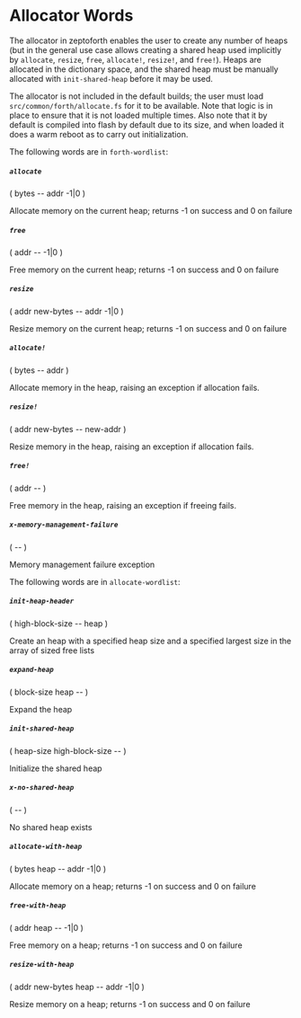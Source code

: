 # Allocator Words

The allocator in zeptoforth enables the user to create any number of heaps (but in the general use case allows creating a shared heap used implicitly by `allocate`, `resize`, `free`, `allocate!`, `resize!`, and `free!`). Heaps are allocated in the dictionary space, and the shared heap must be manually allocated with `init-shared-heap` before it may be used.

The allocator is not included in the default builds; the user must load `src/common/forth/allocate.fs` for it to be available. Note that logic is in place to ensure that it is not loaded multiple times. Also note that it by default is compiled into flash by default due to its size, and when loaded it does a warm reboot as to carry out initialization.

The following words are in `forth-wordlist`:

##### `allocate`
( bytes -- addr -1|0 )

Allocate memory on the current heap; returns -1 on success and 0 on failure

##### `free`
( addr -- -1|0 )

Free memory on the current heap; returns -1 on success and 0 on failure

##### `resize`
( addr new-bytes -- addr -1|0 )

Resize memory on the current heap; returns -1 on success and 0 on failure

##### `allocate!`
( bytes -- addr )

Allocate memory in the heap, raising an exception if allocation fails.

##### `resize!`
( addr new-bytes -- new-addr )

Resize memory in the heap, raising an exception if allocation fails.

##### `free!`
( addr -- )

Free memory in the heap, raising an exception if freeing fails.

##### `x-memory-management-failure`
( -- )

Memory management failure exception

The following words are in `allocate-wordlist`:

##### `init-heap-header`
( high-block-size -- heap )

Create an heap with a specified heap size and a specified largest size in the array of sized free lists

##### `expand-heap`
( block-size heap -- )

Expand the heap

##### `init-shared-heap`
( heap-size high-block-size -- )

Initialize the shared heap

##### `x-no-shared-heap`
( -- )

No shared heap exists

##### `allocate-with-heap`
( bytes heap -- addr -1|0 )

Allocate memory on a heap; returns -1 on success and 0 on failure

##### `free-with-heap`
( addr heap -- -1|0 )

Free memory on a heap; returns -1 on success and 0 on failure

##### `resize-with-heap`
( addr new-bytes heap -- addr -1|0 )

Resize memory on a heap; returns -1 on success and 0 on failure
